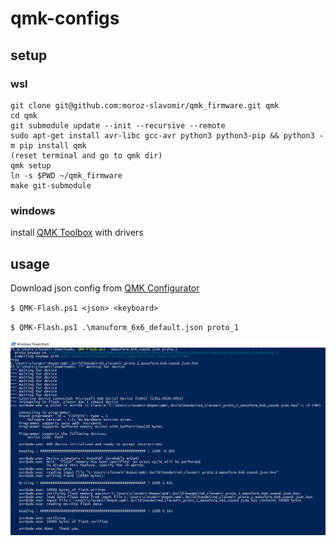 # qmk-configs

## setup

### wsl
```
git clone git@github.com:moroz-slavomir/qmk_firmware.git qmk
cd qmk
git submodule update --init --recursive --remote
sudo apt-get install avr-libc gcc-avr python3 python3-pip && python3 -m pip install qmk
(reset terminal and go to qmk dir)
qmk setup
ln -s $PWD ~/qmk_firmware
make git-submodule
```

### windows
install [QMK Toolbox](https://github.com/qmk/qmk_toolbox/releases) with drivers

## usage
Download json config from [QMK Configurator](https://config.qmk.fm/#/handwired/dactyl_manuform/6x6/LAYOUT_6x6)

`$ QMK-Flash.ps1 <json> <keyboard>`

`$ QMK-Flash.ps1 .\manuform_6x6_default.json proto_1`

![Sample](https://github.com/moroz-slavomir/qmk-configs/raw/master/Sample.PNG)
